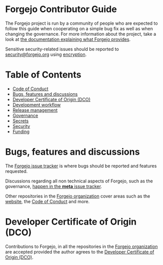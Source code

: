 # Forgejo Contributor Guide

The Forgejo project is run by a community of people who are expected to follow this guide when cooperating on a simple bug fix as well as when changing the governance. For more information about the project, take a look at [the documentation explaining what Forgejo provides](README.md).

Sensitive security-related issues should be reported to [security@forgejo.org](mailto:security@forgejo.org) using [encryption](https://keyoxide.org/security@forgejo.org).

# Table of Contents

- [Code of Conduct](CONTRIBUTING/COC.md)
- [Bugs, features and discussions](#bugs-features-and-discussions)
- [Developer Certificate of Origin (DCO)](#developer-certificate-of-origin-dco)
- [Development workflow](CONTRIBUTING/WORKFLOW.md)
- [Release management](CONTRIBUTING/RELEASE.md)
- [Governance](CONTRIBUTING/GOVERNANCE.md)
- [Secrets](CONTRIBUTING/SECRETS.md)
- [Security](CONTRIBUTING/SECURITY.md)
- [Funding](CONTRIBUTING/FUNDING.md)

# Bugs, features and discussions

The [Forgejo issue tracker](https://codeberg.org/forgejo/forgejo/issues) is where bugs should be reported and features requested.

Discussions regarding all non technical aspects of Forgejo, such as the governance, [happen in the **meta** issue tracker](https://codeberg.org/forgejo/meta/issues).

Other repositories in the [Forgejo organization](https://codeberg.org/forgejo) cover areas such as the [website](https://codeberg.org/forgejo/website), the [Code of Conduct](https://codeberg.org/forgejo/code-of-conduct) and more.

# Developer Certificate of Origin (DCO)

Contributions to Forgejo, in all the repositories in the [Forgejo organization](https://codeberg.org/forgejo) are accepted provided the author agrees to the [Developer Certificate of Origin (DCO)](CONTRIBUTING/DCO.txt).
